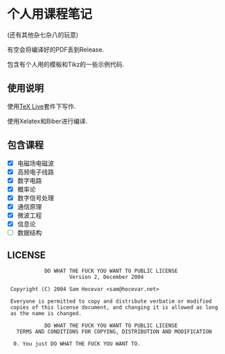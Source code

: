 # 个人用课程笔记
(还有其他杂七杂八的玩意)

有空会将编译好的PDF丢到Release. 

包含有个人用的模板和Tikz的一些示例代码. 
## 使用说明
使用[TeX Live](https://www.tug.org/texlive/)套件下写作. 

使用Xelatex和Biber进行编译. 

## 包含课程
- [x] 电磁场电磁波
- [x] 高频电子线路
- [x] 数字电路
- [x] 概率论
- [x] 数字信号处理
- [x] 通信原理
- [x] 微波工程
- [x] 信息论
- [ ] 数据结构
## LICENSE
```
            DO WHAT THE FUCK YOU WANT TO PUBLIC LICENSE
                    Version 2, December 2004

 Copyright (C) 2004 Sam Hocevar <sam@hocevar.net>

 Everyone is permitted to copy and distribute verbatim or modified
 copies of this license document, and changing it is allowed as long
 as the name is changed.

            DO WHAT THE FUCK YOU WANT TO PUBLIC LICENSE
   TERMS AND CONDITIONS FOR COPYING, DISTRIBUTION AND MODIFICATION

  0. You just DO WHAT THE FUCK YOU WANT TO.
```
